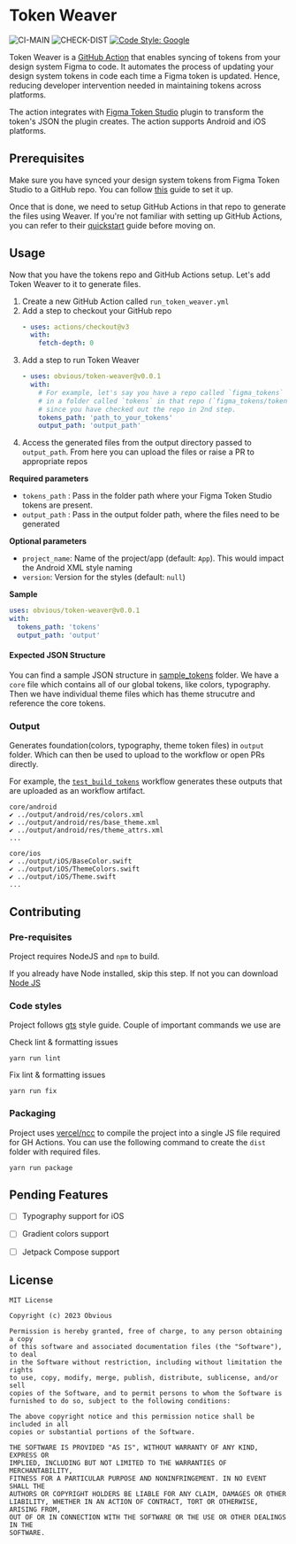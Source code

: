 # Token Weaver

![CI-MAIN](https://github.com/obvious/token-weaver/actions/workflows/ci.yml/badge.svg?branch=main)
![CHECK-DIST](https://github.com/obvious/token-weaver/actions/workflows/check_dist.yml/badge.svg)
[![Code Style: Google](https://img.shields.io/badge/code%20style-google-blueviolet.svg)](https://github.com/google/gts)

Token Weaver is a [GitHub Action] that enables syncing of tokens from your design system Figma to code. It automates the
process of updating your design system tokens in code each time a Figma token is updated. Hence, reducing developer
intervention needed in maintaining tokens across platforms.

The action integrates with [Figma Token Studio] plugin to transform the token's JSON the plugin creates. The action
supports Android and iOS platforms.

## Prerequisites

Make sure you have synced your design system tokens from Figma Token Studio to a GitHub repo. You
can follow [this](https://docs.tokens.studio/sync/github) guide to set it up.

Once that is done, we need to setup GitHub Actions in that repo to generate the files using
Weaver. If you're not familiar with setting up GitHub Actions, you can refer to their
[quickstart](https://docs.github.com/en/actions/quickstart) guide before moving on.

## Usage

Now that you have the tokens repo and GitHub Actions setup. Let's add Token Weaver to it to generate files.

1. Create a new GitHub Action called `run_token_weaver.yml`
2. Add a step to checkout your GitHub repo
   ```yaml
   - uses: actions/checkout@v3
     with:
       fetch-depth: 0
   ```
3. Add a step to run Token Weaver
   ```yaml
   - uses: obvious/token-weaver@v0.0.1
     with:
       # For example, let's say you have a repo called `figma_tokens` and you have saved your tokens
       # in a folder called `tokens` in that repo (`figma_tokens/tokens/`). You can just pass `tokens`,
       # since you have checked out the repo in 2nd step.
       tokens_path: 'path_to_your_tokens'
       output_path: 'output_path'
   ```
4. Access the generated files from the output directory passed to `output_path`. From here you can upload
   the files or raise a PR to appropriate repos

**Required parameters**

- `tokens_path` : Pass in the folder path where your Figma Token Studio tokens are present.
- `output_path` : Pass in the output folder path, where the files need to be generated

**Optional parameters**

- `project_name`: Name of the project/app (default: `App`). This would impact the Android XML style naming
- `version`: Version for the styles (default: `null`)

**Sample**

```yaml
uses: obvious/token-weaver@v0.0.1
with:
  tokens_path: 'tokens'
  output_path: 'output'
```

#### Expected JSON Structure

You can find a sample JSON structure in [sample_tokens] folder. We have a `core` file which contains
all of our global tokens, like colors, typography. Then we have individual theme files which has theme strucutre
and reference the core tokens.

### Output

Generates foundation(colors, typography, theme token files) in `output` folder. Which can
then be used to upload to the workflow or open PRs directly.

For example, the [`test_build_tokens`] workflow generates these outputs that are uploaded as an workflow artifact.

```
core/android
✔︎ ../output/android/res/colors.xml
✔︎ ../output/android/res/base_theme.xml
✔︎ ../output/android/res/theme_attrs.xml
...

core/ios
✔︎ ../output/iOS/BaseColor.swift
✔︎ ../output/iOS/ThemeColors.swift
✔︎ ../output/iOS/Theme.swift
...
```

## Contributing

### Pre-requisites

Project requires NodeJS and `npm` to build.

If you already have Node installed, skip this step. If not you can download [Node JS]

### Code styles

Project follows [gts] style guide. Couple of important commands we use are

Check lint & formatting issues

```
yarn run lint
```

Fix lint & formatting issues

```
yarn run fix
```

### Packaging

Project uses [vercel/ncc] to compile the project into a single JS file required for GH Actions. You can use
the following command to create the `dist` folder with required files.

```
yarn run package
```

## Pending Features

- [ ] Typography support for iOS

- [ ] Gradient colors support

- [ ] Jetpack Compose support

## License

```
MIT License

Copyright (c) 2023 Obvious

Permission is hereby granted, free of charge, to any person obtaining a copy
of this software and associated documentation files (the "Software"), to deal
in the Software without restriction, including without limitation the rights
to use, copy, modify, merge, publish, distribute, sublicense, and/or sell
copies of the Software, and to permit persons to whom the Software is
furnished to do so, subject to the following conditions:

The above copyright notice and this permission notice shall be included in all
copies or substantial portions of the Software.

THE SOFTWARE IS PROVIDED "AS IS", WITHOUT WARRANTY OF ANY KIND, EXPRESS OR
IMPLIED, INCLUDING BUT NOT LIMITED TO THE WARRANTIES OF MERCHANTABILITY,
FITNESS FOR A PARTICULAR PURPOSE AND NONINFRINGEMENT. IN NO EVENT SHALL THE
AUTHORS OR COPYRIGHT HOLDERS BE LIABLE FOR ANY CLAIM, DAMAGES OR OTHER
LIABILITY, WHETHER IN AN ACTION OF CONTRACT, TORT OR OTHERWISE, ARISING FROM,
OUT OF OR IN CONNECTION WITH THE SOFTWARE OR THE USE OR OTHER DEALINGS IN THE
SOFTWARE.
```

[Figma Token Studio]: https://tokens.studio/

[Node JS]: https://nodejs.org/en/download/

[gts]: https://github.com/google/gts

[GitHub Action]: https://github.com/features/actions

[`test_build_tokens`]: https://github.com/obvious/weaver/actions/workflows/test_build_tokens.yml

[vercel/ncc]: https://github.com/vercel/ncc

[sample_tokens]: sample_tokens
